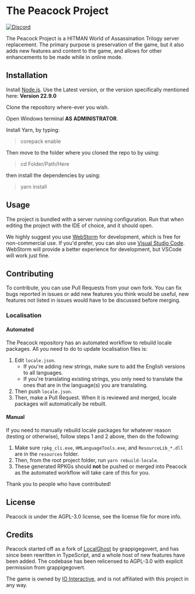 # The Peacock Project

[![Discord](https://img.shields.io/discord/826809653181808651?label=Discord&logo=discord&logoColor=white&style=for-the-badge)](https://discord.gg/peacock)

The Peacock Project is a HITMAN World of Assassination Trilogy server
replacement.
The primary purpose is preservation of the game, but it also adds new features
and
content to the game, and allows for other enhancements to be made while in
online mode.

## Installation

Install [Node.js](https://nodejs.org/en/). Use the Latest version, or the
version
specifically mentioned here: **Version 22.9.0**

Clone the repository where-ever you wish.

Open Windows terminal **AS ADMINISTRATOR**.

Install Yarn, by typing:

> corepack enable

Then move to the folder where you cloned the repo to by using:

> cd Folder/Path/Here

then install the dependencies by using:

> yarn install

## Usage

The project is bundled with a server running configuration.
Run that when editing the project with the IDE of choice, and it should open.

We highly suggest you use [WebStorm](https://www.jetbrains.com/webstorm/) for
development, which is free for non-commercial use.
If you'd prefer, you can also use [Visual Studio Code](https://code.visualstudio.com/).
WebStorm will provide a better experience for development, but VSCode will work
just fine.

## Contributing

To contribute, you can use Pull Requests from your own fork. You can fix bugs
reported in issues or add new features you think would be useful, new features
not listed in issues would have to be discussed before merging.

### Localisation

#### Automated

The Peacock repository has an automated workflow to rebuild locale packages.
All you need to do to update localisation files is:

1. Edit `locale.json`.
    - If you're adding new strings, make sure to add the English versions to
      all languages.
    - If you're translating existing strings, you only need to translate the
      ones that are in the language(s) you are translating.
2. Then push `locale.json`.
3. Then, make a Pull Request. When it is reviewed and merged, locale packages
   will automatically be rebuilt.

#### Manual

If you need to manually rebuild locale packages for whatever reason (testing
or otherwise), follow steps 1 and 2 above, then do the following:

1. Make sure `rpkg_cli.exe`, `HMLanguageTools.exe`, and `ResourceLib_*.dll` are
   in the `resources` folder.
2. Then, from the root project folder, run `yarn rebuild-locale`.
3. These generated RPKGs should **not** be pushed or merged into Peacock as
   the automated workflow will take care of this for you.

Thank you to people who have contributed!

## License

Peacock is under the AGPL-3.0 license, see the license file for more info.

## Credits

Peacock started off as a fork
of [LocalGhost](https://gitlab.com/grappigegovert/LocalGhost)
by grappigegovert, and has since been rewritten in TypeScript, and a whole host
of new features have been added. The codebase has been relicensed to AGPL-3.0
with explicit permission from grappigegovert.

The game is owned by [IO Interactive](https://ioi.dk), and is not affiliated
with this project in any way.
